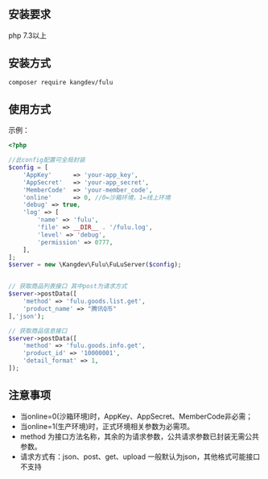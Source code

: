 ## 安装要求
php 7.3以上

## 安装方式
```bash
composer require kangdev/fulu
```

## 使用方式
示例：
```php
<?php

//此config配置可全局封装
$config = [
    'AppKey'      => 'your-app_key',
    'AppSecret'   => 'your-app_secret',
    'MemberCode'  => 'your-member_code',
    'online'      => 0, //0=沙箱环境，1=线上环境
    'debug' => true,
    'log' => [
        'name' => 'fulu',
        'file' => __DIR__ . '/fulu.log',
        'level' => 'debug',
        'permission' => 0777,
    ],
];
$server = new \Kangdev\Fulu\FuLuServer($config);


// 获取商品列表接口 其中post为请求方式
$server->postData([
    'method' => 'fulu.goods.list.get',
    'product_name' => "腾讯Q币"
],'json');

// 获取商品信息接口
$server->postData([
    'method' => 'fulu.goods.info.get',
    'product_id' => '10000001',
    'detail_format' => 1,
]);

```

## 注意事项
- 当online=0(沙箱环境)时，AppKey、AppSecret、MemberCode非必需；
- 当online=1(生产环境)时，正式环境相关参数为必需项。
- method 为接口方法名称，其余的为请求参数，公共请求参数已封装无需公共参数。
- 请求方式有：json、post、get、upload 一般默认为json，其他格式可能接口不支持
